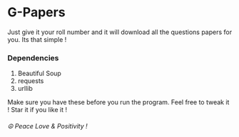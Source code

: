 # G-Papers
Just give it your roll number and it will download all the questions papers for you. Its that simple !

### Dependencies
1. Beautiful Soup
2. requests
3. urllib


Make sure you have these before you run the program.
Feel free to tweak it ! Star it if you like it !
###### ☮ Peace Love & Positivity ! 
